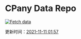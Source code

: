 # CPany Data Repo

[![Fetch data](https://github.com/yjl9903/CPany/actions/workflows/fetch.yml/badge.svg)](https://github.com/yjl9903/CPany/actions/workflows/fetch.yml)

<!-- START_SECTION: update_time -->
更新时间：[2021-11-11 01:57](https://www.timeanddate.com/worldclock/fixedtime.html?msg=Fetch+data&iso=20211111T015717&p1=237)
<!-- END_SECTION: update_time -->

